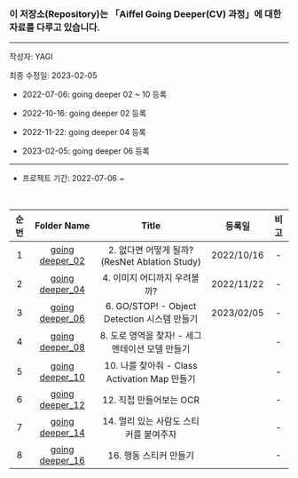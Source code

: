 ### 이 저장소(Repository)는 「Aiffel Going Deeper(CV) 과정」에 대한 자료를 다루고 있습니다.

***
작성자: YAGI

최종 수정일: 2023-02-05
+ 2022-07-06: going deeper 02 ~ 10 등록


+ 2022-10-16: going deeper 02 등록


+ 2022-11-22: going deeper 04 등록


+ 2023-02-05: going deeper 06 등록
***


+ 프로젝트 기간: 2022-07-06 ~ 

<br>

|순번|Folder Name|Title|등록일|비고|
|:--------:|:--------:|:--------:|:--------:|:--------:|
|1|[going deeper_02](https://nbviewer.org/github/YAGI0423/aiffel_going_deeper_cv/blob/main/going_deeper_02/GD02_v1_2.ipynb)|2. 없다면 어떻게 될까? (ResNet Ablation Study)|2022/10/16|-|
|2|[going deeper_04](https://nbviewer.org/github/YAGI0423/aiffel_going_deeper_cv/blob/main/going_deeper_04/GD04_v1_1.ipynb)|4. 이미지 어디까지 우려볼까?|2022/11/22|-|
|3|[going deeper_06](https://nbviewer.org/github/YAGI0423/aiffel_going_deeper_cv/blob/main/going_deeper_04/GD06_v1_1.ipynb)|6. GO/STOP! - Object Detection 시스템 만들기|2023/02/05|-|
|4|[going deeper_08]()|8. 도로 영역을 찾자! - 세그멘테이션 모델 만들기||-|
|5|[going deeper_10]()|10. 나를 찾아줘 - Class Activation Map 만들기||-|
|6|[going deeper_12]()|12. 직접 만들어보는 OCR||-|
|7|[going deeper_14]()|14. 멀리 있는 사람도 스티커를 붙여주자||-|
|8|[going deeper_16]()|16. 행동 스티커 만들기||-|